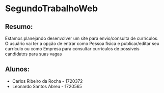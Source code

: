 # SegundoTrabalhoWeb
## Resumo:
Estamos planejando desenvolver um site para envio/consulta de currículos. O usuário vai ter a opção de entrar como Pessoa física e publicar/editar seu currículo ou como Empresa para consultar currículos de possíveis candidatos para suas vagas


## Alunos:
  - Carlos Ribeiro da Rocha - 1720372
  - Leonardo Santos Abreu - 1720565
